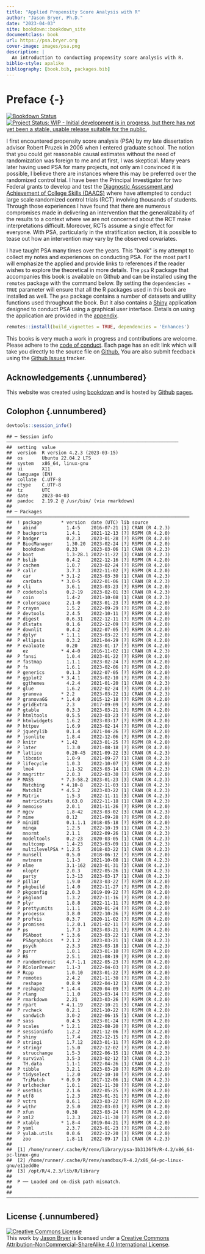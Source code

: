 ```yaml
--- 
title: "Applied Propensity Score Analysis with R"
author: "Jason Bryer, Ph.D."
date: "2023-04-03"
site: bookdown::bookdown_site
documentclass: book
url: https://psa.bryer.org
cover-image: images/psa.png
description: |
  An introduction to conducting propensity score analysis with R.
biblio-style: apalike
bibliography: [book.bib, packages.bib]
---
```


# Preface {-}

[![Bookdown Status](https://github.com/jbryer/psa/actions/workflows/bookdown.yaml/badge.svg)](https://github.com/jbryer/psa/actions/workflows/bookdown.yaml)
[![Project Status: WIP - Initial development is in progress, but there has not yet been a stable, usable release suitable for the public.](https://www.repostatus.org/badges/latest/wip.svg)](https://www.repostatus.org/#wip)


I first encountered propensity score analysis (PSA) by my late dissertation advisor Robert Pruzek in 2006 when I entered graduate school. The notion that you could get reasonable causal estimates without the need of randomization was foreign to me and at first, I was skeptical. Many years later having used PSA for many projects, not only am I convinced it is possible, I believe there are instances where this may be preferred over the randomized control trial. I have been the Principal Investigator for two Federal grants to develop and test the [Diagnostic Assessment and Achievement of College Skills (DAACS)](https://daacs.net) where have attempted to conduct large scale randomized control trials (RCT) involving thousands of students. Through those experiences I have found that there are numerous compromises made in delivering an intervention that the generalizability of the results to a context where we are not concerned about the RCT make interpretations difficult. Moreover, RCTs assume a single effect for everyone. With PSA, particularly in the stratification section, it is possible to tease out how an intervention may vary by the observed covariates.

I have taught PSA many times over the years. This "book" is my attempt to collect my notes and experiences on conducting PSA. For the most part I will emphasize the applied and provide links to references if the reader wishes to explore the theoretical in more details. The `psa` R package that accompanies this book is available on Github and can be installed using the `remotes` package with the command below. By setting the `dependencies = TRUE` parameter will ensure that all the R packages used in this book are installed as well. The `psa` package contains a number of datasets and utility functions used throughout the book. But it also contains a [Shiny](https://shiny.rstudio.com) application designed to conduct PSA using a graphical user interface. Details on using the application are provided in the [appendix](#psa_shiny).


```r
remotes::install(build_vignettes = TRUE, dependencies = 'Enhances')
```

This books is very much a work in progress and contributions are welcome. Please adhere to the [code of conduct](https://github.com/jbryer/psa/blob/master/CODE_OF_CONDUCT.md). Each page has an edit link which will take you directly to the source file on [Github.](https://github.com/jbryer/psa) You are also submit feedback using the [Github Issues](https://github.com/jbryer/psa/issues) tracker.


## Acknowledgements {.unnumbered}

This website was created using [bookdown](https://bookdown.org) and is hosted by [Github](https://github.com/jbryer/psa) [pages](https://www.google.com/search?client=safari&rls=en&q=github+pages&ie=UTF-8&oe=UTF-8).

## Colophon {.unnumbered}


```r
devtools::session_info()
```

```
## ─ Session info ───────────────────────────────────────────────────────────────
##  setting  value
##  version  R version 4.2.3 (2023-03-15)
##  os       Ubuntu 22.04.2 LTS
##  system   x86_64, linux-gnu
##  ui       X11
##  language (EN)
##  collate  C.UTF-8
##  ctype    C.UTF-8
##  tz       UTC
##  date     2023-04-03
##  pandoc   2.19.2 @ /usr/bin/ (via rmarkdown)
## 
## ─ Packages ───────────────────────────────────────────────────────────────────
##  ! package       * version  date (UTC) lib source
##    abind           1.4-5    2016-07-21 [1] CRAN (R 4.2.3)
##  P backports       1.4.1    2021-12-13 [?] RSPM (R 4.2.0)
##  P badger          0.2.3    2023-01-28 [?] RSPM (R 4.2.0)
##  P BiocManager     1.30.20  2023-02-24 [?] RSPM (R 4.2.0)
##    bookdown        0.33     2023-03-06 [1] CRAN (R 4.2.3)
##  P boot            1.3-28.1 2022-11-22 [3] CRAN (R 4.2.3)
##  P bslib           0.4.2    2022-12-16 [?] RSPM (R 4.2.0)
##  P cachem          1.0.7    2023-02-24 [?] RSPM (R 4.2.0)
##  P callr           3.7.3    2022-11-02 [?] RSPM (R 4.2.0)
##    car           * 3.1-2    2023-03-30 [1] CRAN (R 4.2.3)
##    carData       * 3.0-5    2022-01-06 [1] CRAN (R 4.2.3)
##  P cli             3.6.1    2023-03-23 [?] RSPM (R 4.2.0)
##  P codetools       0.2-19   2023-02-01 [3] CRAN (R 4.2.3)
##    coin            1.4-2    2021-10-08 [1] CRAN (R 4.2.3)
##  P colorspace      2.1-0    2023-01-23 [?] RSPM (R 4.2.0)
##  P crayon          1.5.2    2022-09-29 [?] RSPM (R 4.2.0)
##  P devtools        2.4.5    2022-10-11 [?] RSPM (R 4.2.0)
##  P digest          0.6.31   2022-12-11 [?] RSPM (R 4.2.0)
##  P dlstats         0.1.6    2022-12-09 [?] RSPM (R 4.2.0)
##  P downlit         0.4.2    2022-07-05 [?] RSPM (R 4.2.0)
##  P dplyr         * 1.1.1    2023-03-22 [?] RSPM (R 4.2.0)
##  P ellipsis        0.3.2    2021-04-29 [?] RSPM (R 4.2.0)
##  P evaluate        0.20     2023-01-17 [?] RSPM (R 4.2.0)
##    ez            * 4.4-0    2016-11-02 [1] CRAN (R 4.2.3)
##  P fansi           1.0.4    2023-01-22 [?] RSPM (R 4.2.0)
##  P fastmap         1.1.1    2023-02-24 [?] RSPM (R 4.2.0)
##  P fs              1.6.1    2023-02-06 [?] RSPM (R 4.2.0)
##  P generics        0.1.3    2022-07-05 [?] RSPM (R 4.2.0)
##  P ggplot2       * 3.4.1    2023-02-10 [?] RSPM (R 4.2.0)
##    ggthemes        4.2.4    2021-01-20 [1] CRAN (R 4.2.3)
##  P glue            1.6.2    2022-02-24 [?] RSPM (R 4.2.0)
##    granova       * 2.2      2023-03-22 [1] CRAN (R 4.2.3)
##  P granovaGG     * 1.4.0    2015-12-18 [?] RSPM (R 4.2.0)
##  P gridExtra       2.3      2017-09-09 [?] RSPM (R 4.2.0)
##  P gtable          0.3.3    2023-03-21 [?] RSPM (R 4.2.0)
##  P htmltools       0.5.5    2023-03-23 [?] RSPM (R 4.2.0)
##  P htmlwidgets     1.6.2    2023-03-17 [?] RSPM (R 4.2.0)
##  P httpuv          1.6.9    2023-02-14 [?] RSPM (R 4.2.0)
##  P jquerylib       0.1.4    2021-04-26 [?] RSPM (R 4.2.0)
##  P jsonlite        1.8.4    2022-12-06 [?] RSPM (R 4.2.0)
##  P knitr         * 1.42     2023-01-25 [?] RSPM (R 4.2.0)
##  P later           1.3.0    2021-08-18 [?] RSPM (R 4.2.0)
##  P lattice         0.20-45  2021-09-22 [3] CRAN (R 4.2.3)
##    libcoin         1.0-9    2021-09-27 [1] CRAN (R 4.2.3)
##  P lifecycle       1.0.3    2022-10-07 [?] RSPM (R 4.2.0)
##    lme4            1.1-32   2023-03-14 [1] CRAN (R 4.2.3)
##  P magrittr        2.0.3    2022-03-30 [?] RSPM (R 4.2.0)
##  P MASS          * 7.3-58.2 2023-01-23 [3] CRAN (R 4.2.3)
##    Matching      * 4.10-8   2022-11-03 [1] CRAN (R 4.2.3)
##    MatchIt       * 4.5.2    2023-03-22 [1] CRAN (R 4.2.3)
##  P Matrix          1.5-3    2022-11-11 [3] CRAN (R 4.2.3)
##    matrixStats     0.63.0   2022-11-18 [1] CRAN (R 4.2.3)
##  P memoise         2.0.1    2021-11-26 [?] RSPM (R 4.2.0)
##  P mgcv            1.8-42   2023-03-02 [3] CRAN (R 4.2.3)
##  P mime            0.12     2021-09-28 [?] RSPM (R 4.2.0)
##  P miniUI          0.1.1.1  2018-05-18 [?] RSPM (R 4.2.0)
##    minqa           1.2.5    2022-10-19 [1] CRAN (R 4.2.3)
##    mnormt          2.1.1    2022-09-26 [1] CRAN (R 4.2.3)
##    modeltools      0.2-23   2020-03-05 [1] CRAN (R 4.2.3)
##    multcomp        1.4-23   2023-03-09 [1] CRAN (R 4.2.3)
##    multilevelPSA * 1.2.5    2018-03-22 [1] CRAN (R 4.2.3)
##  P munsell         0.5.0    2018-06-12 [?] RSPM (R 4.2.0)
##    mvtnorm         1.1-3    2021-10-08 [1] CRAN (R 4.2.3)
##  P nlme            3.1-162  2023-01-31 [3] CRAN (R 4.2.3)
##    nloptr          2.0.3    2022-05-26 [1] CRAN (R 4.2.3)
##    party           1.3-13   2023-03-17 [1] CRAN (R 4.2.3)
##  P pillar          1.9.0    2023-03-22 [?] RSPM (R 4.2.0)
##  P pkgbuild        1.4.0    2022-11-27 [?] RSPM (R 4.2.0)
##  P pkgconfig       2.0.3    2019-09-22 [?] RSPM (R 4.2.0)
##  P pkgload         1.3.2    2022-11-16 [?] RSPM (R 4.2.0)
##  P plyr            1.8.8    2022-11-11 [?] RSPM (R 4.2.0)
##  P prettyunits     1.1.1    2020-01-24 [?] RSPM (R 4.2.0)
##  P processx        3.8.0    2022-10-26 [?] RSPM (R 4.2.0)
##  P profvis         0.3.7    2020-11-02 [?] RSPM (R 4.2.0)
##  P promises        1.2.0.1  2021-02-11 [?] RSPM (R 4.2.0)
##  P ps              1.7.3    2023-03-21 [?] RSPM (R 4.2.0)
##    PSAboot       * 1.3.6    2023-03-22 [1] CRAN (R 4.2.3)
##    PSAgraphics   * 2.1.2    2023-03-21 [1] CRAN (R 4.2.3)
##    psych           2.3.3    2023-03-18 [1] CRAN (R 4.2.3)
##  P purrr           1.0.1    2023-01-10 [?] RSPM (R 4.2.0)
##  P R6              2.5.1    2021-08-19 [?] RSPM (R 4.2.0)
##  P randomForest    4.7-1.1  2022-05-23 [?] RSPM (R 4.2.0)
##  P RColorBrewer    1.1-3    2022-04-03 [?] RSPM (R 4.2.0)
##  P Rcpp            1.0.10   2023-01-22 [?] RSPM (R 4.2.0)
##  P remotes         2.4.2    2021-11-30 [?] RSPM (R 4.2.0)
##    reshape         0.8.9    2022-04-12 [1] CRAN (R 4.2.3)
##  P reshape2      * 1.4.4    2020-04-09 [?] RSPM (R 4.2.0)
##  P rlang           1.1.0    2023-03-14 [?] RSPM (R 4.2.0)
##  P rmarkdown       2.21     2023-03-26 [?] RSPM (R 4.2.0)
##  P rpart         * 4.1.19   2022-10-21 [3] CRAN (R 4.2.3)
##  P rvcheck         0.2.1    2021-10-22 [?] RSPM (R 4.2.0)
##    sandwich        3.0-2    2022-06-15 [1] CRAN (R 4.2.3)
##  P sass            0.4.5    2023-01-24 [?] RSPM (R 4.2.0)
##  P scales        * 1.2.1    2022-08-20 [?] RSPM (R 4.2.0)
##  P sessioninfo     1.2.2    2021-12-06 [?] RSPM (R 4.2.0)
##  P shiny           1.7.4    2022-12-15 [?] RSPM (R 4.2.0)
##  P stringi         1.7.12   2023-01-11 [?] RSPM (R 4.2.0)
##  P stringr         1.5.0    2022-12-02 [?] RSPM (R 4.2.0)
##    strucchange     1.5-3    2022-06-15 [1] CRAN (R 4.2.3)
##  P survival        3.5-3    2023-02-12 [3] CRAN (R 4.2.3)
##    TH.data         1.1-1    2022-04-26 [1] CRAN (R 4.2.3)
##  P tibble          3.2.1    2023-03-20 [?] RSPM (R 4.2.0)
##  P tidyselect      1.2.0    2022-10-10 [?] RSPM (R 4.2.0)
##    TriMatch      * 0.9.9    2017-12-06 [1] CRAN (R 4.2.3)
##  P urlchecker      1.0.1    2021-11-30 [?] RSPM (R 4.2.0)
##  P usethis         2.1.6    2022-05-25 [?] RSPM (R 4.2.0)
##  P utf8            1.2.3    2023-01-31 [?] RSPM (R 4.2.0)
##  P vctrs           0.6.1    2023-03-22 [?] RSPM (R 4.2.0)
##  P withr           2.5.0    2022-03-03 [?] RSPM (R 4.2.0)
##  P xfun            0.38     2023-03-24 [?] RSPM (R 4.2.0)
##  P xml2            1.3.3    2021-11-30 [?] RSPM (R 4.2.0)
##  P xtable        * 1.8-4    2019-04-21 [?] RSPM (R 4.2.0)
##  P yaml            2.3.7    2023-01-23 [?] RSPM (R 4.2.0)
##  P yulab.utils     0.0.6    2022-12-20 [?] RSPM (R 4.2.0)
##    zoo             1.8-11   2022-09-17 [1] CRAN (R 4.2.3)
## 
##  [1] /home/runner/.cache/R/renv/library/psa-1b3136f9/R-4.2/x86_64-pc-linux-gnu
##  [2] /home/runner/.cache/R/renv/sandbox/R-4.2/x86_64-pc-linux-gnu/e11edd0e
##  [3] /opt/R/4.2.3/lib/R/library
## 
##  P ── Loaded and on-disk path mismatch.
## 
## ──────────────────────────────────────────────────────────────────────────────
```

## License {.unnumbered}

<a rel="license" href="http://creativecommons.org/licenses/by-nc-sa/4.0/"><img alt="Creative Commons License" style="border-width:0" src="https://i.creativecommons.org/l/by-nc-sa/4.0/88x31.png" /></a><br />This work by [Jason Bryer](https://bryer.org/) is licensed under a <a rel="license" href="http://creativecommons.org/licenses/by-nc-sa/4.0/">Creative Commons Attribution-NonCommercial-ShareAlike 4.0 International License</a>.
